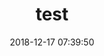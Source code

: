 ---
title: test
date: '2018-12-17 07:39:50'
type: post
category:
  - null
tag: ""
meta:
  -
    name: description
    content: null
  -
    name: keywords
    content: null
author: ""
poster: null
pageLayout: null
next: null
---